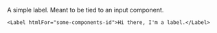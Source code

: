 A simple label. Meant to be tied to an input component.

```
<Label htmlFor="some-components-id">Hi there, I'm a label.</Label>
```
